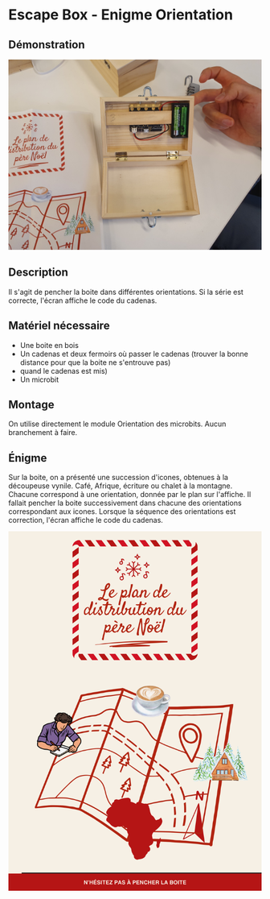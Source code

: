 # Escape Box - Enigme Orientation

## Démonstration
![Démonstration du module](escapebox_orientation1.jpg)


## Description
Il s'agit de pencher la boite dans différentes orientations. Si la série est correcte, l'écran affiche le code du cadenas.


## Matériel nécessaire
* Une boite en bois
* Un cadenas et deux fermoirs où passer le cadenas (trouver la bonne distance pour que la boite ne s'entrouve pas)
* quand le cadenas est mis)
* Un microbit

## Montage
On utilise directement le module Orientation des microbits. Aucun branchement à faire.

## Énigme
Sur la boite, on a présenté une succession d'icones, obtenues à la découpeuse vynile. 
Café, Afrique, écriture ou chalet à la montagne.
Chacune correspond à une orientation, donnée par le plan sur l'affiche.
Il fallait pencher la boite successivement dans chacune des orientations correspondant aux icones.
Lorsque la séquence des orientations est correction, l'écran affiche le code du cadenas.

![Affiche de l'énigme](escapebox_1_orientation_affiche.png)

